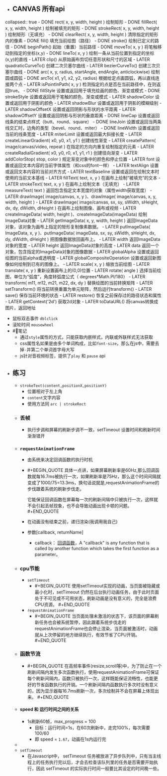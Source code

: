 - ## CANVAS 所有api
collapsed:: true
	- DONE rect( x, y, width, height )   绘制矩形
	- DONE fillRect( x, y, width, height )  绘制被填充的矩形
	- DONE strokeRect( x, y, width, height )  绘制矩形（无填充）
	- DONE clearRect( x, y, width, height ) 清除指定的矩形内的像素
	- DONE fill()  填充当前绘图（路径）
	- DONE stroke() 绘制已定义的路径
	- DONE beginPath()  起始（重置）当前路径
	- DONE moveTo( x, y )  将笔触移动到指定的坐标(x,y)
	- DONE lineTo( x, y )  绘制一条从当前位置到指定的坐标(x,y)的直线
	- LATER clip()  从原始画布剪切任意形状和尺寸的区域
	- LATER quadraticCurveTo()  创建二次贝塞尔曲线
	- LATER bezierCurveTo()   创建三次贝塞尔曲线
	- DONE arc( x, y, radius, startAngle, endAngle, anticlockwise)  绘制圆或圆弧
	- DONE arcTo( x1, y1, x2, y2, radius)  根据给定点画圆弧，再以直线连接两个点
	- LATER isPointInPath( x, y )  检测指定的点是否在当前路径中，在则返回true。
	- DONE fillStyle  设置或返回用于填充绘画的颜色、渐变或模式
	- DONE strokeStyle  设置或返回用于笔触的颜色、渐变或模式
	- LATER shadowColor  设置或返回用于阴影的颜色
	- LATER shadowBlur   设置或返回用于阴影的模糊级别
	- LATER shadowOffsetX  设置或返回阴影与形状的水平距离
	- LATER shadowOffsetY  设置或返回阴影与形状的垂直距离
	- DONE lineCap  设置或返回线条的结束点样式（butt、round、square）
	- DONE lineJoin  设置或返回当两条线交汇时，边角的类型（bevel、round、miter）
	- DONE lineWidth  设置或返回当前的线条宽度
	- LATER miterLimit  设置或返回最大斜接长度
	- LATER createLinearGradient( x0, y0, x1, y1 )  创建线性渐变
	- LATER createPattern( image/canvas/video, repeat )  在指定的方向内重复绘制指定的元素
	- LATER createRadialGradient( x0, y0, r0, x1, y1, r1 ) 创建径向渐变
	- LATER addColorStop( stop, color )  规定渐变对象中的颜色和停止位置
	- LATER font  设置或返回文本内容的当前字体属性（和css的font一样）
	- LATER textAlign  设置或返回文本内容的当前对齐方式
	- LATER textBaseline  设置或返回在绘制文本时使用的当前文本基线
	- LATER fillText( text, x, y )  在画布上绘制“被填充”的文本
	- LATER strokeText( text, x, y )  在画布上绘制文本（无填充）
	- LATER measureText( text )  返回包含指定文本宽度的对象（属性width获取宽度）
	- LATER drawImage( image/canvas, x, y )、drawImage( image/canvas, x, y, width, height )
	- LATER drawImage( image/canvas, sx, sy, sWidth, sHeight, dx, dy, dWidth, dHeight )  在画布上绘制图像、画布或视频
	- LATER createImageData( width, height )、createImageData(imageData)  绘制ImageData对象
	- LATER getImageData( x, y, width, height )  返回ImageData对象，该对象为画布上指定的矩形复制像素数据。
	- LATER putImageData( ImageData, x, y )、putImageData( imageData, sx, sy, sWidth, sHeight, dx, dy, dWidth, dHeight )  把图像数据放回画布上。
	- LATER width  返回ImageData对象的宽度
	- LATER height  返回ImageData对象的高度
	- LATER data  返回一个对象，包含指定的ImageData对象的图像数据
	- LATER globalAlpha  设置或返回绘图的当前alpha或透明度
	- LATER globalCompositeOperation  设置或返回新图像如何绘制到已有的图像上。
	- LATER scale( x, y )  缩放当前绘图
	- LATER translate( x, y )  重新设置画布上的(0,0)位置
	- LATER rotate( angle )  选择当前绘图，单位为“弧度”，角度转弧度公式（ degrees*Math.PI/180）
	- LATER transform( m11, m12, m21, m22, dx, dy )  替换绘图的当前转换矩阵
	- LATER setTransform()  将当前转换重置为单元矩阵，然后运行transform()
	- LATER save()  保存当前环境的状态
	- LATER restore()  恢复之前保存过的路径状态和属性
	- LATER getContext('2d')  获取2d对象
	- LATER toDataURL()  将canvas转换成图片，返回地址
- 鼠标双击事件 `dblclick`
- 滚轮时间 `mousewheel`
- #🌈笔记
	- 通过`style`属性的方式，只能获取内嵌样式，内联或外联样式无法获取
	- css属性名如果是由多个单词构成，比如`font-size`，那么在js中，需要去掉`-`并第二个单词首字母大写
	- js针对音视频标签，提供了`play` 和 `pause` api
- ## 练习
	- `strokeText(content,positionX,positionY)`
		- 位置相对于左上角
		- `content`文字内容
		- 使用方法同 `arc | strokeRect`
	- ### 丢帧
		- 执行步调和屏幕的刷新步调不一致，setTimeout 设置时间和刷新时间渐渐错开
	- ### `requestAnimationFrame `
		- 由系统来决定回调函数的执行时机
		- #+BEGIN_QUOTE
		  具体一点讲，如果屏幕刷新率是60Hz,那么回调函数就每16.7ms被执行一次，如果刷新率是75Hz，那么这个时间间隔就变成了1000/75=13.3ms，换句话说就是,requestAnimationFrame的步伐跟着系统的刷新步伐走。
		  
		  它能保证回调函数在屏幕每一次的刷新间隔中只被执行一次，这样就不会引起丢帧现象，也不会导致动画出现卡顿的问题。
		  #+END_QUOTE
		- 在动画没有结束之前，递归渲染(我调用我自己)
		- 参数[callback, returnName]
			- callback： [回调函数](https://www.runoob.com/w3cnote/c-callback-function.html)，A "callback" is any function that is called by another function which takes the first function as a parameter。
	- ### cpu节能
		- `setTimeout`
			- #+BEGIN_QUOTE
			  使用setTimeout实现的动画，当页面被隐藏或最小化时，setTimeout 仍然在后台执行动画任务，由于此时页面处于不可见或不可用状态，刷新动画是没有意义的，完全是浪费CPU资源。
			  #+END_QUOTE
		- `requestAnimationFrame`
			- #+BEGIN_QUOTE
			  当页面处理未激活的状态下，该页面的屏幕刷新任务也会被系统暂停，因此跟着系统步伐走的requestAnimationFrame也会停止渲染，当页面被激活时，动画就从上次停留的地方继续执行，有效节省了CPU开销。
			  #+END_QUOTE
	- ### 函数节流
		- #+BEGIN_QUOTE
		  在高频率事件(resize,scroll等)中，为了防止在一个刷新间隔内发生多次函数执行，使用requestAnimationFrame可保证每个刷新间隔内，函数只被执行一次，这样既能保证流畅性，也能更好的节省函数执行的开销。一个刷新间隔内函数执行多次时没有意义的，因为显示器每16.7ms刷新一次，多次绘制并不会在屏幕上体现出来。
		  #+END_QUOTE
	- #### speed 和 运行时间之间的关系
		- 1s刷新60帧，max_progress = 100
			- 目标：运行时间=1s，在60次刷新中，走完100%，每次需要 100/60
			- 即 speed = `1.67`，动画在1s内运行完
	-
	- `setTimeout`
		- 在Javascript中， setTimeout 任务被放进了异步队列中，只有当主线程上的任务执行完以后，才会去检查该队列里的任务是否需要开始执行，因此 setTimeout 的实际执行时间一般要比其设定的时间晚一些。